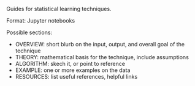 Guides for statistical learning techniques. 

Format: Jupyter notebooks

Possible sections:
- OVERVIEW: short blurb on the input, output, and overall goal of the technique
- THEORY: mathematical basis for the technique, include assumptions
- ALGORITHM: skech it, or point to reference 
- EXAMPLE: one or more examples on the data
- RESOURCES: list useful references, helpful links
